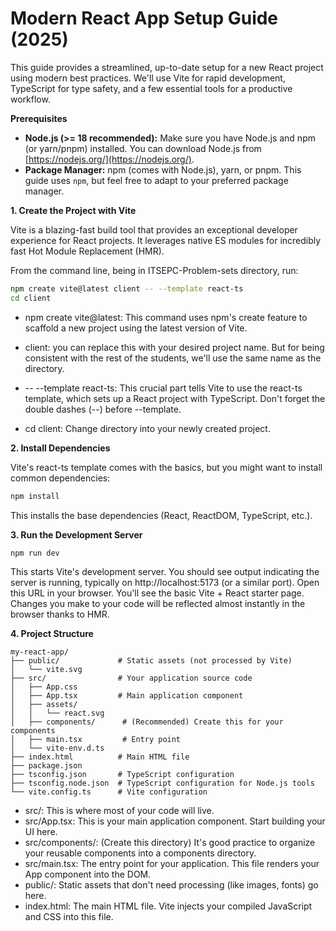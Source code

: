 # Modern React App Setup Guide (2025)

This guide provides a streamlined, up-to-date setup for a new React project using modern best practices. We'll use Vite for rapid development, TypeScript for type safety, and a few essential tools for a productive workflow.

**Prerequisites**

- **Node.js (>= 18 recommended):** Make sure you have Node.js and npm (or yarn/pnpm) installed. You can download Node.js from [https://nodejs.org/](https://nodejs.org/).
- **Package Manager:** npm (comes with Node.js), yarn, or pnpm. This guide uses `npm`, but feel free to adapt to your preferred package manager.

**1. Create the Project with Vite**

Vite is a blazing-fast build tool that provides an exceptional developer experience for React projects. It leverages native ES modules for incredibly fast Hot Module Replacement (HMR).

From the command line, being in ITSEPC-Problem-sets directory, run:

```bash
npm create vite@latest client -- --template react-ts
cd client
```

- npm create vite@latest: This command uses npm's create feature to scaffold a new project using the latest version of Vite.

- client: you can replace this with your desired project name. But for being consistent with the rest of the students, we'll use the same name as the directory.

- -- --template react-ts: This crucial part tells Vite to use the react-ts template, which sets up a React project with TypeScript. Don't forget the double dashes (--) before --template.

- cd client: Change directory into your newly created project.

**2. Install Dependencies**

Vite's react-ts template comes with the basics, but you might want to install common dependencies:

```bash
npm install
```

This installs the base dependencies (React, ReactDOM, TypeScript, etc.).

**3. Run the Development Server**

```bash
npm run dev
```

This starts Vite's development server. You should see output indicating the server is running, typically on http://localhost:5173 (or a similar port). Open this URL in your browser. You'll see the basic Vite + React starter page. Changes you make to your code will be reflected almost instantly in the browser thanks to HMR.

**4. Project Structure**

```
my-react-app/
├── public/             # Static assets (not processed by Vite)
│   └── vite.svg
├── src/                # Your application source code
│   ├── App.css
│   ├── App.tsx         # Main application component
│   ├── assets/
│   │   └── react.svg
│   ├── components/      # (Recommended) Create this for your components
│   ├── main.tsx         # Entry point
│   └── vite-env.d.ts
├── index.html          # Main HTML file
├── package.json
├── tsconfig.json       # TypeScript configuration
├── tsconfig.node.json  # TypeScript configuration for Node.js tools
└── vite.config.ts      # Vite configuration
```

- src/: This is where most of your code will live.
- src/App.tsx: This is your main application component. Start building your UI here.
- src/components/: (Create this directory) It's good practice to organize your reusable components into a components directory.
- src/main.tsx: The entry point for your application. This file renders your App component into the DOM.
- public/: Static assets that don't need processing (like images, fonts) go here.
- index.html: The main HTML file. Vite injects your compiled JavaScript and CSS into this file.
